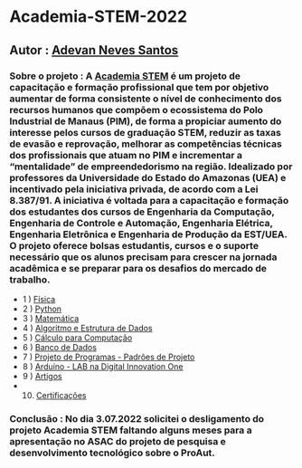 # Academia-STEM-2022

## Autor : [Adevan Neves Santos](https://www.linkedin.com/in/adevancomp/)

### Sobre o projeto : A [Academia STEM](https://www.linkedin.com/company/academia-stem/mycompany/) é um projeto de capacitação e formação profissional que tem por objetivo aumentar de forma consistente o nível de conhecimento dos recursos humanos que compõem o ecossistema do Polo Industrial de Manaus (PIM), de forma a propiciar aumento do interesse pelos cursos de graduação STEM, reduzir as taxas de evasão e reprovação, melhorar as competências técnicas dos profissionais que atuam no PIM e incrementar a “mentalidade” de empreendedorismo na região. Idealizado por professores da Universidade do Estado do Amazonas (UEA) e incentivado pela iniciativa privada, de acordo com a Lei 8.387/91. A iniciativa é voltada para a capacitação e formação dos estudantes dos cursos de Engenharia da Computação, Engenharia de Controle e Automação, Engenharia Elétrica, Engenharia Eletrônica e Engenharia de Produção da EST/UEA.  O projeto oferece bolsas estudantis, cursos e o suporte necessário que os alunos precisam para crescer na jornada acadêmica e se preparar para os desafios do mercado de trabalho.   

-  1 ) [Física](./Cursos/Fisica-Basica/README.md)
-  2 ) [Python](./Cursos/Python-Basico/README.md)
-  3 ) [Matemática](./Cursos/Matematica-Basica/README.md)
-  4 ) [Algoritmo e Estrutura de Dados](./Cursos/Algoritmo-e-Estrutura-de-Dados/README.md)
-  5 ) [Cálculo para Computação](./Cursos/Calculo-para-Computacao/README.md)
-  6 ) [Banco de Dados](./Cursos/Banco-de-Dados/README.md)
-  7 ) [Projeto de Programas - Padrões de Projeto](./Cursos/Java-Padroes-de-Projeto/README.md)
-  8 ) [Arduíno - LAB na Digital Innovation One](./Cursos/Arduino-Projeto-DIO/README.md)
-  9 ) [Artigos](./Cursos/Artigos/)
-  10) [Certificações](./Cursos/Certificados/)

### Conclusão : No dia 3.07.2022 solicitei o desligamento do projeto Academia STEM faltando alguns meses para a apresentação no ASAC do projeto de pesquisa e desenvolvimento tecnológico sobre o ProAut.

